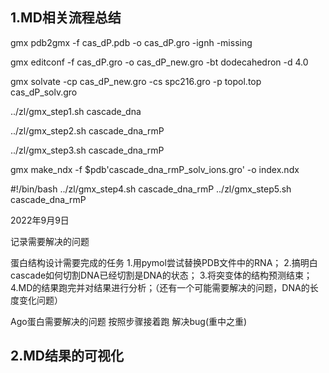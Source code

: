 ## 1.MD相关流程总结
gmx pdb2gmx -f cas_dP.pdb -o cas_dP.gro -ignh -missing

gmx editconf -f cas_dP.gro -o cas_dP_new.gro -bt dodecahedron -d 4.0

gmx solvate -cp cas_dP_new.gro -cs spc216.gro -p topol.top cas_dP_solv.gro

../zl/gmx_step1.sh cascade_dna

../zl/gmx_step2.sh cascade_dna_rmP

../zl/gmx_step3.sh cascade_dna_rmP

gmx make_ndx -f $pdb'cascade_dna_rmP_solv_ions.gro' -o index.ndx

#!/bin/bash
 ../zl/gmx_step4.sh cascade_dna_rmP
 ../zl/gmx_step5.sh cascade_dna_rmP
 
2022年9月9日

记录需要解决的问题

蛋白结构设计需要完成的任务
1.用pymol尝试替换PDB文件中的RNA；
2.搞明白cascade如何切割DNA已经切割是DNA的状态；
3.将突变体的结构预测结束；
4.MD的结果跑完并对结果进行分析；（还有一个可能需要解决的问题，DNA的长度变化问题）

Ago蛋白需要解决的问题
按照步骤接着跑
解决bug(重中之重)

## 2.MD结果的可视化


